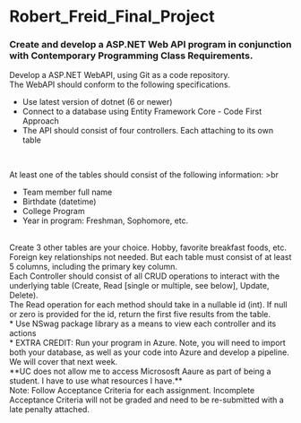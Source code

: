 # Robert_Freid_Final_Project
### Create and develop a ASP.NET Web API program in conjunction with Contemporary Programming Class Requirements.
Develop a ASP.NET WebAPI, using Git as a code repository. <br>
The WebAPI should conform to the following specifications. <br>

* Use latest version of dotnet (6 or newer)
* Connect to a database using Entity Framework Core - Code First Approach
* The API should consist of four controllers. Each attaching to its own table

<br>

At least one of the tables should consist of the following information: >br

* Team member full name
* Birthdate (datetime)
* College Program
* Year in program: Freshman, Sophomore, etc.

<br>
Create 3 other tables are your choice. Hobby, favorite breakfast foods, etc. Foreign key relationships not needed. But each table must consist of at least 5 columns, including the primary key column.
<br>
Each Controller should consist of all CRUD operations to interact with the underlying table (Create, Read [single or multiple, see below], Update, Delete).
<br>
The Read operation for each method should take in a nullable id (int). If null or zero is provided for the id, return the first five results from the table. 
<br>
* Use NSwag package library as a means to view each controller and its actions
<br>
* EXTRA CREDIT: Run your program in Azure. Note, you will need to import both your database, as well as your code into Azure and develop a pipeline. We will cover that next week.
<br>
**UC does not allow me to access Micrososft Aaure as part of being a student. I have to use what resources I have.**
<br>
Note: Follow Acceptance Criteria for each assignment. Incomplete Acceptance Criteria will not be graded and need to be re-submitted with a late penalty attached.


